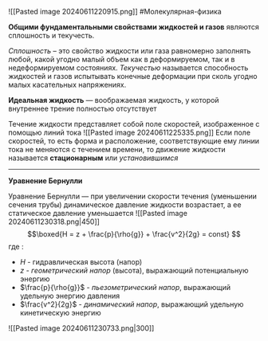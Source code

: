 ![[Pasted image 20240611220915.png]]
#Молекулярная-физика

**Общими фундаментальными свойствами жидкостей и газов** являются сплошность и текучесть.

*Сплошность* – это свойство жидкости или газа равномерно заполнять любой, какой угодно малый объем как в деформируемом, так и в недеформируемом состояниях. 
*Текучестью* называется способность жидкостей и газов испытывать конечные деформации при сколь угодно малых касательных напряжениях.

**Идеальная жидкость** — воображаемая жидкость, у которой внутреннее трение полностью отсутствует

Течение жидкости представляет собой поле скоростей, изображенное с помощью линий тока
![[Pasted image 20240611225335.png]]
Если поле скоростей, то есть форма и расположение, соответствующие ему линии тока не меняются с течением времени, то движение жидкости называется **стационарным** или *установившимся*

---
**Уравнение Бернулли**

Уравнение Бернулли — при увеличении скорости течения (уменьшении сечения трубы) динамическое давление жидкости возрастает, а ее статическое давление уменьшается
![[Pasted image 20240611230318.png|450]]$$\boxed{H = z + \frac{p}{\rho{g}} + \frac{v^2}{2g} = const} $$где :
- $H$ - гидравлическая высота (напор)
- $z$ - *геометрический напор* (высота), выражающий потенциальную энергию
- $\frac{p}{\rho{g}}$ - *пьезометрический напор*, выражающий удельную энергию давления
- $\frac{v^2}{2g}$ - *динамический напор*, выражающий удельную кинетическую энергию

![[Pasted image 20240611230733.png|300]]
